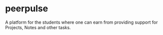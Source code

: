 # peerpulse
A platform for the students where one can earn from providing support for Projects, Notes and other tasks.
